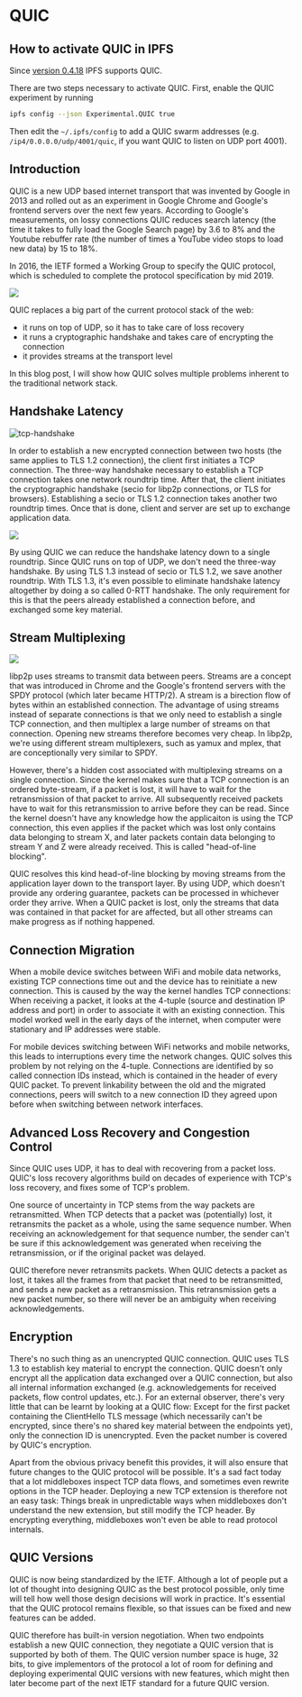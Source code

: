 # QUIC

## How to activate QUIC in IPFS

Since [version 0.4.18](https://ipfs.io/blog/53-go-ipfs-0-4-18/) IPFS supports QUIC.

There are two steps necessary to activate QUIC. First, enable the QUIC experiment by running

```bash
ipfs config --json Experimental.QUIC true
```

Then edit the `~/.ipfs/config` to add a QUIC swarm addresses (e.g. `/ip4/0.0.0.0/udp/4001/quic`, if you want QUIC to listen on UDP port 4001).

## Introduction

QUIC is a new UDP based internet transport that was invented by Google in 2013 and rolled out as an experiment in Google Chrome and Google's frontend servers over the next few years. According to Google's measurements, on lossy connections QUIC reduces search latency (the time it takes to fully load the Google Search page) by 3.6 to 8% and the Youtube rebuffer rate (the number of times a YouTube video stops to load new data) by 15 to 18%.

In 2016, the IETF formed a Working Group to specify the QUIC protocol, which is scheduled to complete the protocol specification by mid 2019.

![](stack.png)

QUIC replaces a big part of the current protocol stack of the web:

- it runs on top of UDP, so it has to take care of loss recovery
- it runs a cryptographic handshake and takes care of encrypting the connection
- it provides streams at the transport level

In this blog post, I will show how QUIC solves multiple problems inherent to the traditional network stack.

## Handshake Latency

![tcp-handshake](tcp-handshake.png)

In order to establish a new encrypted connection between two hosts (the same applies to TLS 1.2 connection), the client first initiates a TCP connection. The three-way handshake necessary to establish a TCP connection takes one network roundtrip time. After that, the client initiates the cryptographic handshake (secio for libp2p connections, or TLS for browsers). Establishing a secio or TLS 1.2 connection takes another two roundtrip times. Once that is done, client and server are set up to exchange application data.

![](quic-handshake.png)

By using QUIC we can reduce the handshake latency down to a single roundtrip. Since QUIC runs on top of UDP, we don't need the three-way handshake. By using TLS 1.3 instead of secio or TLS 1.2, we save another roundtrip. With TLS 1.3, it's even possible to eliminate handshake latency altogether by doing a so called 0-RTT handshake. The only requirement for this is that the peers already established a connection before, and exchanged some key material.

## Stream Multiplexing

![](http2.png)

libp2p uses streams to transmit data between peers. Streams are a concept that was introduced in Chrome and the Google's frontend servers with the SPDY protocol (which later became HTTP/2). A stream is a birection flow of bytes within an established connection. The advantage of using streams instead of separate connections is that we only need to establish a single TCP connection, and then multiplex a large number of streams on that connection. Opening new streams therefore becomes very cheap. In libp2p, we're using different stream multiplexers, such as yamux and mplex, that are conceptionally very similar to SPDY.

However, there's a hidden cost associated with multiplexing streams on a single connection. Since the kernel makes sure that a TCP connection is an ordered byte-stream, if a packet is lost, it will have to wait for the retransmission of that packet to arrive. All subsequently received packets have to wait for this retransmission to arrive before they can be read. Since the kernel doesn't have any knowledge how the applicaiton is using the TCP connection, this even applies if the packet which was lost only contains data belonging to stream X, and later packets contain data belonging to stream Y and Z were already received. This is called "head-of-line blocking".

QUIC resolves this kind head-of-line blocking by moving streams from the application layer down to the transport layer. By using UDP, which doesn't provide any ordering guarantee, packets can be processed in whichever order they arrive. When a QUIC packet is lost, only the streams that data was contained in that packet for are affected, but all other streams can make progress as if nothing happened.

## Connection Migration

When a mobile device switches between WiFi and mobile data networks, existing TCP connections time out and the device has to reinitiate a new connection. This is caused by the way the kernel handles TCP connections: When receiving a packet, it looks at the 4-tuple (source and destination IP address and port) in order to associate it with an existing connection. This model worked well in the early days of the internet, when computer were stationary and IP addresses were stable. 

For mobile devices switching between WiFi networks and mobile networks, this leads to interruptions every time the network changes. QUIC solves this problem by not relying on the 4-tuple. Connections are identified by so called connection IDs instead, which is contained in the header of every QUIC packet. To prevent linkability between the old and the migrated connections, peers will switch to a new connection ID they agreed upon before when switching between network interfaces.

## Advanced Loss Recovery and Congestion Control

Since QUIC uses UDP, it has to deal with recovering from a packet loss. QUIC's loss recovery algorithms build on decades of experience with TCP's loss recovery, and fixes some of TCP's problem.

One source of uncertainty in TCP stems from the way packets are retransmitted. When TCP detects that a packet was (potentially) lost, it retransmits the packet as a whole, using the same sequence number. When receiving an acknowledgement for that sequence number, the sender can't be sure if this acknowledgement was generated when receiving the retransmission, or if the original packet was delayed.

QUIC therefore never retransmits packets. When QUIC detects a packet as lost, it takes all the frames from that packet that need to be retransmitted, and sends a new packet as a retransmission. This retransmission gets a new packet number, so there will never be an ambiguity when receiving acknowledgements.

## Encryption

There's no such thing as an unencrypted QUIC connection. QUIC uses TLS 1.3 to establish key material to encrypt the connection. QUIC doesn't only encrypt all the application data exchanged over a QUIC connection, but also all internal information exchanged (e.g. acknowledgements for received packets, flow control updates, etc.). For an external observer, there's very little that can be learnt by looking at a QUIC flow: Except for the first packet containing the ClientHello TLS message (which necessarily can't be encrypted, since there's no shared key material between the endpoints yet), only the connection ID is unencrypted. Even the packet number is covered by QUIC's encryption.

Apart from the obvious privacy benefit this provides, it will also ensure that future changes to the QUIC protocol will be possible. It's a sad fact today that a lot middleboxes inspect TCP data flows, and sometimes even rewrite options in the TCP header. Deploying a new TCP extension is therefore not an easy task: Things break in unpredictable ways when middleboxes don't understand the new extension, but still modify the TCP header. By encrypting everything, middleboxes won't even be able to read protocol internals.

## QUIC Versions

QUIC is now being standardized by the IETF. Although a lot of people put a lot of thought into designing QUIC as the best protocol possible, only time will tell how well those design decisions will work in practice. It's essential that the QUIC protocol remains flexible, so that issues can be fixed and new features can be added.

QUIC therefore has built-in version negotiation. When two endpoints establish a new QUIC connection, they negotiate a QUIC version that is supported by both of them. The QUIC version number space is huge, 32 bits, to give implementors of the protocol a lot of room for defining and deploying experimental QUIC versions with new features, which might then later become part of the next IETF standard for a future QUIC version.





